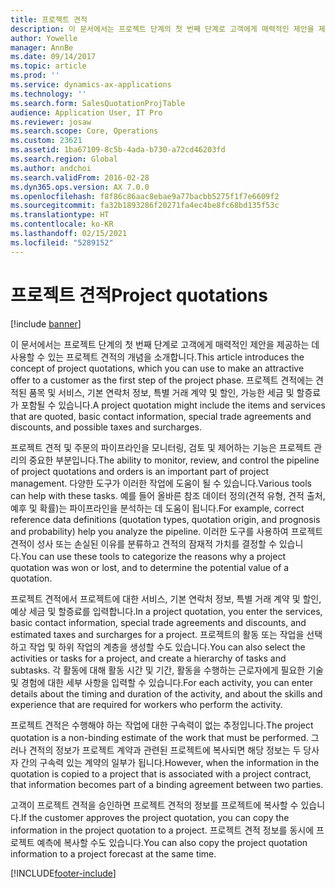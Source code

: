 ```yaml
---
title: 프로젝트 견적
description: 이 문서에서는 프로젝트 단계의 첫 번째 단계로 고객에게 매력적인 제안을 제공하는 데 사용할 수 있는 프로젝트 견적의 개념을 소개합니다. 프로젝트 견적에는 견적된 품목 및 서비스, 기본 연락처 정보, 특별 거래 계약 및 할인, 가능한 세금 및 할증료가 포함될 수 있습니다.
author: Yowelle
manager: AnnBe
ms.date: 09/14/2017
ms.topic: article
ms.prod: ''
ms.service: dynamics-ax-applications
ms.technology: ''
ms.search.form: SalesQuotationProjTable
audience: Application User, IT Pro
ms.reviewer: josaw
ms.search.scope: Core, Operations
ms.custom: 23621
ms.assetid: 1ba67109-8c5b-4ada-b730-a72cd46203fd
ms.search.region: Global
ms.author: andchoi
ms.search.validFrom: 2016-02-28
ms.dyn365.ops.version: AX 7.0.0
ms.openlocfilehash: f8f86c86aac8ebae9a77bacbb5275f1f7e6609f2
ms.sourcegitcommit: fa32b1893286f20271fa4ec4be8fc68bd135f53c
ms.translationtype: HT
ms.contentlocale: ko-KR
ms.lasthandoff: 02/15/2021
ms.locfileid: "5289152"
---
```

# <a name="project-quotations"></a><span data-ttu-id="28924-104">프로젝트 견적</span><span class="sxs-lookup"><span data-stu-id="28924-104">Project quotations</span></span>

[!include [banner](../includes/banner.md)]

<span data-ttu-id="28924-105">이 문서에서는 프로젝트 단계의 첫 번째 단계로 고객에게 매력적인 제안을 제공하는 데 사용할 수 있는 프로젝트 견적의 개념을 소개합니다.</span><span class="sxs-lookup"><span data-stu-id="28924-105">This article introduces the concept of project quotations, which you can use to make an attractive offer to a customer as the first step of the project phase.</span></span> <span data-ttu-id="28924-106">프로젝트 견적에는 견적된 품목 및 서비스, 기본 연락처 정보, 특별 거래 계약 및 할인, 가능한 세금 및 할증료가 포함될 수 있습니다.</span><span class="sxs-lookup"><span data-stu-id="28924-106">A project quotation might include the items and services that are quoted, basic contact information, special trade agreements and discounts, and possible taxes and surcharges.</span></span> 

<span data-ttu-id="28924-107">프로젝트 견적 및 주문의 파이프라인을 모니터링, 검토 및 제어하는 기능은 프로젝트 관리의 중요한 부분입니다.</span><span class="sxs-lookup"><span data-stu-id="28924-107">The ability to monitor, review, and control the pipeline of project quotations and orders is an important part of project management.</span></span> <span data-ttu-id="28924-108">다양한 도구가 이러한 작업에 도움이 될 수 있습니다.</span><span class="sxs-lookup"><span data-stu-id="28924-108">Various tools can help with these tasks.</span></span> <span data-ttu-id="28924-109">예를 들어 올바른 참조 데이터 정의(견적 유형, 견적 출처, 예후 및 확률)는 파이프라인을 분석하는 데 도움이 됩니다.</span><span class="sxs-lookup"><span data-stu-id="28924-109">For example, correct reference data definitions (quotation types, quotation origin, and prognosis and probability) help you analyze the pipeline.</span></span> <span data-ttu-id="28924-110">이러한 도구를 사용하여 프로젝트 견적이 성사 또는 손실된 이유를 분류하고 견적의 잠재적 가치를 결정할 수 있습니다.</span><span class="sxs-lookup"><span data-stu-id="28924-110">You can use these tools to categorize the reasons why a project quotation was won or lost, and to determine the potential value of a quotation.</span></span> 

<span data-ttu-id="28924-111">프로젝트 견적에서 프로젝트에 대한 서비스, 기본 연락처 정보, 특별 거래 계약 및 할인, 예상 세금 및 할증료를 입력합니다.</span><span class="sxs-lookup"><span data-stu-id="28924-111">In a project quotation, you enter the services, basic contact information, special trade agreements and discounts, and estimated taxes and surcharges for a project.</span></span> <span data-ttu-id="28924-112">프로젝트의 활동 또는 작업을 선택하고 작업 및 하위 작업의 계층을 생성할 수도 있습니다.</span><span class="sxs-lookup"><span data-stu-id="28924-112">You can also select the activities or tasks for a project, and create a hierarchy of tasks and subtasks.</span></span> <span data-ttu-id="28924-113">각 활동에 대해 활동 시간 및 기간, 활동을 수행하는 근로자에게 필요한 기술 및 경험에 대한 세부 사항을 입력할 수 있습니다.</span><span class="sxs-lookup"><span data-stu-id="28924-113">For each activity, you can enter details about the timing and duration of the activity, and about the skills and experience that are required for workers who perform the activity.</span></span> 

<span data-ttu-id="28924-114">프로젝트 견적은 수행해야 하는 작업에 대한 구속력이 없는 추정입니다.</span><span class="sxs-lookup"><span data-stu-id="28924-114">The project quotation is a non-binding estimate of the work that must be performed.</span></span> <span data-ttu-id="28924-115">그러나 견적의 정보가 프로젝트 계약과 관련된 프로젝트에 복사되면 해당 정보는 두 당사자 간의 구속력 있는 계약의 일부가 됩니다.</span><span class="sxs-lookup"><span data-stu-id="28924-115">However, when the information in the quotation is copied to a project that is associated with a project contract, that information becomes part of a binding agreement between two parties.</span></span> 

<span data-ttu-id="28924-116">고객이 프로젝트 견적을 승인하면 프로젝트 견적의 정보를 프로젝트에 복사할 수 있습니다.</span><span class="sxs-lookup"><span data-stu-id="28924-116">If the customer approves the project quotation, you can copy the information in the project quotation to a project.</span></span> <span data-ttu-id="28924-117">프로젝트 견적 정보를 동시에 프로젝트 예측에 복사할 수도 있습니다.</span><span class="sxs-lookup"><span data-stu-id="28924-117">You can also copy the project quotation information to a project forecast at the same time.</span></span>





[!INCLUDE[footer-include](../includes/footer-banner.md)]